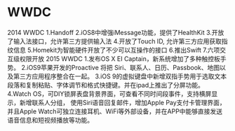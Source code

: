 # WWDC
2014 WWDC 1.Handoff 2.iOS8中增强iMessage功能，提供了HealthKit 3.开放了输入法接口，允许第三方提供输入法 4.开放了Touch ID, 允许第三方应用获取指纹信息 5.Homekit为智能硬件开放了不少可以互操作的接口 6.推出Swift 7.六项交互级权限开放  2015 WWDC 1.发布OS X EI Captain，新系统增加了多种触控板手势。 2.iOS9苹果开发的Proactive 将把 Siri、联系人、日历、Passbook、地图以及第三方应用程序整合在一起。 3.iOS 9的虚拟键盘中新增双指手势用于选取文本段落和复制粘贴、字体调节和格式快捷键。并在ipad上推出了分屏功能。 4.Watch OS，可DIY锁屏表盘背景界面，可查看不同时间段事件，支持横屏显示，新增联系人分组， 使用Siri语音回复邮件，增加Apple Pay支付卡管理界面，并且Apple Watch可独立连接耳机、WiFi等外部设备，并在APP中能够直接发送语音信息和短视频播放等功能。

